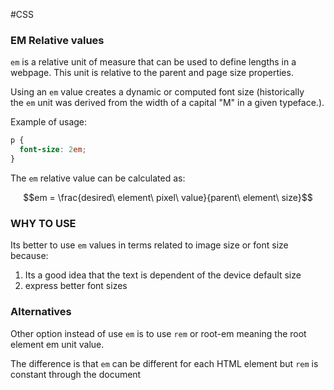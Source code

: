 #CSS 

### EM Relative values

`em` is a relative unit of measure that can be used to define lengths in a webpage. 
This unit is relative to the parent and page size properties. 

Using an `em` value creates a dynamic or computed font size (historically the `em` unit was derived from the width of a capital "M" in a given typeface.).

Example of usage: 

```css
p {
  font-size: 2em;
}
```


The `em` relative value can be calculated as: 

$$em = \frac{desired\ element\ pixel\ value}{parent\ element\ size}$$

### WHY TO USE

Its better to use `em` values in terms related to image size or font size because: 

1. Its a good idea that the text is dependent of the device default size
2. express better font sizes

### Alternatives

Other option instead of use `em` is to use `rem` or root-em meaning the root element em unit value. 

The difference is that `em` can be different for each HTML element but `rem` is constant through the document